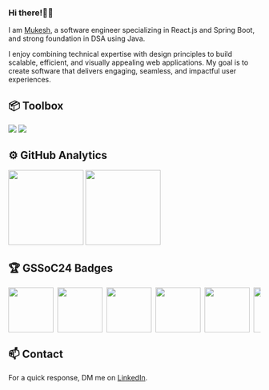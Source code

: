 <!--img align="center" src="assets/images/Pixel Jeff_ Photo.gif" alt="banner.gif" width="100%"/-->

### Hi there!👋🏽

I am [Mukesh](https://mukeshbilla.vercel.app/), a software engineer specializing in React.js and Spring Boot, and strong foundation in DSA using Java.
<p>I enjoy combining technical expertise with design principles to build scalable, efficient, and visually appealing web applications. My goal is to create software that delivers engaging, seamless, and impactful user experiences.</p>

## 📦 Toolbox

<p align="left">
  <img src="https://skillicons.dev/icons?i=java,js,ts,html,css,tailwind,react,redux,nextjs,nodejs,express,prisma" />
  <img src="https://skillicons.dev/icons?i=spring,hibernate,maven,mysql,postgresql,mongodb,firebase,postman,git,github,aws,docker" />  
<!--   <img src="https://skillicons.dev/icons?i=" /> -->
</p>

## ⚙️ GitHub Analytics

<div>
      <img height="150em" src="https://github-readme-stats.vercel.app/api?username=bmukesh23&show_icons=true&theme=algolia&count_private=true"/>
      <img height="150em" src="https://github-readme-stats-eight-theta.vercel.app/api/top-langs/?username=bmukesh23&layout=compact&langs_count=8&theme=algolia"/>
</div>

## 🏆 GSSoC24 Badges

 <div style="display:flex; align-items:center; gap: 8px; flex-wrap: nowrap; overflow-x: auto;" align="left">
     <img src="https://raw.githubusercontent.com/GSSoC24/Postman-Challenge/main/docs/assets/Postman%20White.png" width="90px" height="90px" />
     <img src="https://raw.githubusercontent.com/GSSoC24/Postman-Challenge/main/docs/assets/1.png" width="90px" height="90px" />
     <img src="https://raw.githubusercontent.com/GSSoC24/Postman-Challenge/main/docs/assets/2.png" width="90px" height="90px" />
     <img src="https://raw.githubusercontent.com/GSSoC24/Postman-Challenge/main/docs/assets/3.png" width="90px" height="90px" />
     <img src="https://raw.githubusercontent.com/GSSoC24/Postman-Challenge/main/docs/assets/4.png" width="90px" height="90px" />
     <img src="https://raw.githubusercontent.com/GSSoC24/Postman-Challenge/main/docs/assets/5.png" width="90px" height="90px" />
 </div>

## 📫 Contact

For a quick response, DM me on [LinkedIn](https://linkedin.com/in/mukeshbilla/). 
